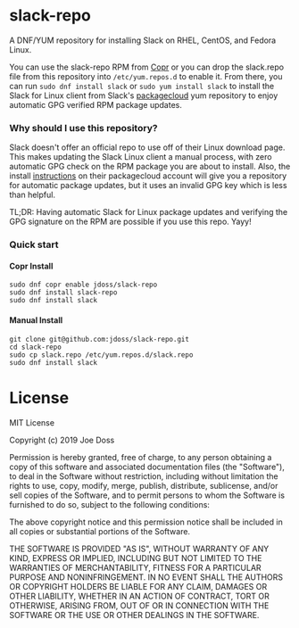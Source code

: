 # slack-repo

A DNF/YUM repository for installing Slack on RHEL, CentOS, and Fedora Linux.

You can use the slack-repo RPM from [Copr](https://copr.fedorainfracloud.org/coprs/jdoss/slack-repo/) or you can drop the slack.repo file from this repository into `/etc/yum.repos.d` to enable it. From there, you can run `sudo dnf install slack` or `sudo yum install slack` to install the Slack for Linux client from Slack's [packagecloud](https://packagecloud.io/slacktechnologies/slack/) yum repository to enjoy automatic GPG verified RPM package updates.

### Why should I use this repository?

Slack doesn't offer an official repo to use off of their Linux download page. This makes updating the Slack Linux client a manual process, with zero automatic GPG check on the RPM package you are about to install. Also, the install [instructions](https://packagecloud.io/slacktechnologies/slack/install#bash-rpm) on their packagecloud account will give you a repository for automatic package updates, but it uses an invalid GPG key which is less than helpful.

TL;DR: Having automatic Slack for Linux package updates and verifying the GPG signature on the RPM are possible if you use this repo. Yayy!

### Quick start


#### Copr Install

```
sudo dnf copr enable jdoss/slack-repo
sudo dnf install slack-repo
sudo dnf install slack
```

#### Manual Install

```
git clone git@github.com:jdoss/slack-repo.git
cd slack-repo
sudo cp slack.repo /etc/yum.repos.d/slack.repo
sudo dnf install slack
```

# License

MIT License

Copyright (c) 2019 Joe Doss

Permission is hereby granted, free of charge, to any person obtaining a copy
of this software and associated documentation files (the "Software"), to deal
in the Software without restriction, including without limitation the rights
to use, copy, modify, merge, publish, distribute, sublicense, and/or sell
copies of the Software, and to permit persons to whom the Software is
furnished to do so, subject to the following conditions:

The above copyright notice and this permission notice shall be included in all
copies or substantial portions of the Software.

THE SOFTWARE IS PROVIDED "AS IS", WITHOUT WARRANTY OF ANY KIND, EXPRESS OR
IMPLIED, INCLUDING BUT NOT LIMITED TO THE WARRANTIES OF MERCHANTABILITY,
FITNESS FOR A PARTICULAR PURPOSE AND NONINFRINGEMENT. IN NO EVENT SHALL THE
AUTHORS OR COPYRIGHT HOLDERS BE LIABLE FOR ANY CLAIM, DAMAGES OR OTHER
LIABILITY, WHETHER IN AN ACTION OF CONTRACT, TORT OR OTHERWISE, ARISING FROM,
OUT OF OR IN CONNECTION WITH THE SOFTWARE OR THE USE OR OTHER DEALINGS IN THE
SOFTWARE.
